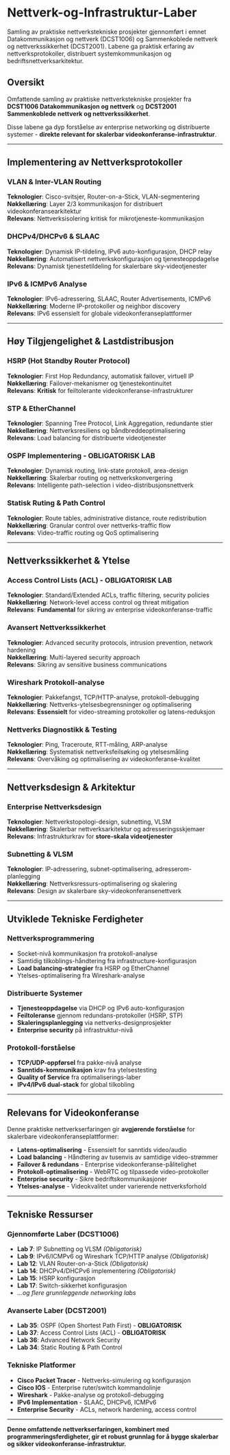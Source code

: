 # Nettverk-og-Infrastruktur-Laber
Samling av praktiske nettverkstekniske prosjekter gjennomført i emnet Datakommunikasjon og nettverk (DCST1006) og Sammenkoblede nettverk og nettverkssikkerhet (DCST2001). Labene ga praktisk erfaring av nettverksprotokoller, distribuert systemkommunikasjon og bedriftsnettverksarkitektur.

## Oversikt
Omfattende samling av praktiske nettverkstekniske prosjekter fra **DCST1006 Datakommunikasjon og nettverk** og **DCST2001 Sammenkoblede nettverk og nettverkssikkerhet**. 

Disse labene ga dyp forståelse av enterprise networking og distribuerte systemer - **direkte relevant for skalerbar videokonferanse-infrastruktur**.

---

## **Implementering av Nettverksprotokoller**

### VLAN & Inter-VLAN Routing 
**Teknologier**: Cisco-svitsjer, Router-on-a-Stick, VLAN-segmentering  
**Nøkkellæring**: Layer 2/3 kommunikasjon for distribuert videokonferansearkitektur  
**Relevans**: Nettverksisolering kritisk for mikrotjeneste-kommunikasjon  

### DHCPv4/DHCPv6 & SLAAC
**Teknologier**: Dynamisk IP-tildeling, IPv6 auto-konfigurasjon, DHCP relay  
**Nøkkellæring**: Automatisert nettverkskonfigurasjon og tjenesteoppdagelse  
**Relevans**: Dynamisk tjenestetildeling for skalerbare sky-videotjenester  

### IPv6 & ICMPv6 Analyse
**Teknologier**: IPv6-adressering, SLAAC, Router Advertisements, ICMPv6  
**Nøkkellæring**: Moderne IP-protokoller og neighbor discovery  
**Relevans**: IPv6 essensielt for globale videokonferanseplattformer  

---

## **Høy Tilgjengelighet & Lastdistribusjon**

### HSRP (Hot Standby Router Protocol)
**Teknologier**: First Hop Redundancy, automatisk failover, virtuell IP  
**Nøkkellæring**: Failover-mekanismer og tjenestekontinuitet  
**Relevans**: **Kritisk** for feiltolerante videokonferanse-infrastrukturer  

### STP & EtherChannel 
**Teknologier**: Spanning Tree Protocol, Link Aggregation, redundante stier  
**Nøkkellæring**: Nettverksresiliens og båndbreddeoptimalisering  
**Relevans**: Load balancing for distribuerte videotjenester  

### OSPF Implementering - **OBLIGATORISK LAB**
**Teknologier**: Dynamisk routing, link-state protokoll, area-design  
**Nøkkellæring**: Skalerbar routing og nettverkskonvergering  
**Relevans**: Intelligente path-selection i video-distribusjonsnettverk  

### Statisk Ruting & Path Control
**Teknologier**: Route tables, administrative distance, route redistribution  
**Nøkkellæring**: Granular control over nettverks-traffic flow  
**Relevans**: Video-traffic routing og QoS optimalisering  

---

## **Nettverkssikkerhet & Ytelse**

### Access Control Lists (ACL) - **OBLIGATORISK LAB**
**Teknologier**: Standard/Extended ACLs, traffic filtering, security policies  
**Nøkkellæring**: Network-level access control og threat mitigation  
**Relevans**: **Fundamental** for sikring av enterprise videokonferanse-traffic  

### Avansert Nettverkssikkerhet
**Teknologier**: Advanced security protocols, intrusion prevention, network hardening  
**Nøkkellæring**: Multi-layered security approach  
**Relevans**: Sikring av sensitive business communications  

### Wireshark Protokoll-analyse
**Teknologier**: Pakkefangst, TCP/HTTP-analyse, protokoll-debugging  
**Nøkkellæring**: Nettverks-ytelsesbegrensninger og optimalisering  
**Relevans**: **Essensielt** for video-streaming protokoller og latens-reduksjon  

### Nettverks Diagnostikk & Testing
**Teknologier**: Ping, Traceroute, RTT-måling, ARP-analyse  
**Nøkkellæring**: Systematisk nettverksfeilsøking og ytelsesmåling  
**Relevans**: Overvåking og optimalisering av videokonferanse-kvalitet  

---

## **Nettverksdesign & Arkitektur**

### Enterprise Nettverksdesign
**Teknologier**: Nettverkstopologi-design, subnetting, VLSM  
**Nøkkellæring**: Skalerbar nettverksarkitektur og adresseringsskjemaer  
**Relevans**: Infrastrukturkrav for **store-skala videotjenester**  

### Subnetting & VLSM
**Teknologier**: IP-adressering, subnet-optimalisering, adresserom-planlegging  
**Nøkkellæring**: Nettverksressurs-optimalisering og skalering  
**Relevans**: Design av skalerbare sky-videokonferansenettverk  

---

## **Utviklede Tekniske Ferdigheter**

### **Nettverksprogrammering**
- Socket-nivå kommunikasjon fra protokoll-analyse
- Samtidig tilkoblings-håndtering fra infrastructure-konfigurasjon
- **Load balancing-strategier** fra HSRP og EtherChannel
- Ytelses-optimalisering fra Wireshark-analyse

### **Distribuerte Systemer**
- **Tjenesteoppdagelse** via DHCP og IPv6 auto-konfigurasjon
- **Feiltoleranse** gjennom redundans-protokoller (HSRP, STP)
- **Skaleringsplanlegging** via nettverks-designprosjekter
- **Enterprise security** på infrastruktur-nivå

### **Protokoll-forståelse**
- **TCP/UDP-oppførsel** fra pakke-nivå analyse
- **Sanntids-kommunikasjon** krav fra ytelsestesting
- **Quality of Service** fra optimaliserings-laber
- **IPv4/IPv6 dual-stack** for global tilkobling

---

## **Relevans for Videokonferanse**

Denne praktiske nettverkserfaringen gir **avgjørende forståelse** for skalerbare videokonferanseplattformer:

- **Latens-optimalisering** - Essensielt for sanntids video/audio
- **Load balancing** - Håndtering av tusenvis av samtidige video-strømmer  
- **Failover & redundans** - Enterprise videokonferanse-pålitelighet
- **Protokoll-optimalisering** - WebRTC og tilpassede video-protokoller
- **Enterprise security** - Sikre bedriftskommunikasjoner
- **Ytelses-analyse** - Videokvalitet under varierende nettverksforhold

---

## **Tekniske Ressurser**

### **Gjennomførte Laber (DCST1006)**
- **Lab 7**: IP Subnetting og VLSM *(Obligatorisk)*
- **Lab 9**: IPv6/ICMPv6 og Wireshark TCP/HTTP analyse *(Obligatorisk)*
- **Lab 12**: VLAN Router-on-a-Stick *(Obligatorisk)*
- **Lab 14**: DHCPv4/DHCPv6 implementering *(Obligatorisk)*
- **Lab 15**: HSRP konfigurasjon
- **Lab 17**: Switch-sikkerhet konfigurasjon
- *...og flere grunnleggende networking labs*

### **Avanserte Laber (DCST2001)**
- **Lab 35**: OSPF (Open Shortest Path First) - **OBLIGATORISK**
- **Lab 37**: Access Control Lists (ACL) - **OBLIGATORISK**
- **Lab 36**: Advanced Network Security
- **Lab 34**: Static Routing & Path Control

### **Tekniske Platformer**
- **Cisco Packet Tracer** - Nettverks-simulering og konfigurasjon
- **Cisco IOS** - Enterprise ruter/switch kommandolinje
- **Wireshark** - Pakke-analyse og protokoll-debugging
- **IPv6 Implementation** - SLAAC, DHCPv6, ICMPv6
- **Enterprise Security** - ACLs, network hardening, access control

---

**Denne omfattende nettverkserfaringen, kombinert med programmeringsferdigheter, gir et robust grunnlag for å bygge skalerbar og sikker videokonferanse-infrastruktur.**

